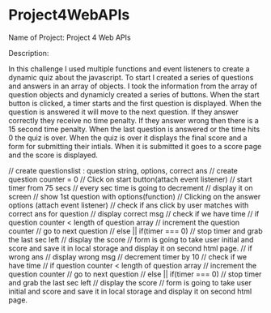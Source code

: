 # Project4WebAPIs

Name of Project: Project 4 Web APIs

Description: 

In this challenge I used multiple functions and event listeners to create a dynamic quiz about the javascript. 
To start I created a series of questions and answers in an array of objects. I took the information from the array of question objects and dynamicly created a series of buttons. When the start button is clicked, a timer starts and the first question is displayed. When the question is answered it will move to the next question. If they answer correctly they receive no time penalty. If they answer wrong then there is a 15 second time penalty. When the last question is answered or the time hits 0 the quiz is over. When the quiz is over it displays the final score and a form for submitting their intials. When it is submitted it goes to a score page and the score is displayed. 



// create questionslist : question string, options, correct ans
// create question counter = 0
// Click on start button(attach event listener)
//    start timer from 75 secs
//         every sec time is going to decrement
//         display it on screen
//    show 1st question with options(function)
// Clicking on the answer options (attach event listener)
//     check if ans click by user matches with correct ans for question
//        display correct msg
//        check if we have time
//          if question counter < length of question array
//             increment the question counter 
//                  go to next question
//         else ||  if(timer === 0)
//         stop timer and grab the last sec left
//            display the score
//            form is going to take user initial and score and save it in local storage and display it on second html page.
//     if wrong ans
//        display wrong msg
//        decrement timer by 10
//        check if we have time
//        if question counter < length of question array
//             increment the question counter 
//             go to next question
//         else || if(timer === 0)
//             stop timer and grab the last sec left
//            display the score
//            form is going to take user initial and score and save it in local storage and display it on second html page.